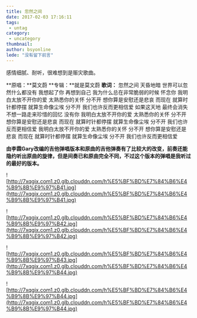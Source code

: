 ```yaml
---
title: 忽然之间
date: 2017-02-03 17:16:11
tags:
 - untag
category: 
 - uncategory
thumbnail: 
author: bsyonline
lede: "没有留下前言"
---
```

感情细腻、耐听，很难想到是赈灾歌曲。
<!-- more -->
**原唱：**莫文蔚
**专辑：**就是莫文蔚
**歌词：**
忽然之间 天昏地暗
世界可以忽然什么都没有
我想起了你 再想到自己
我为什么总在非常脆弱的时候 怀念你
我明白太放不开你的爱 太熟悉你的关怀
分不开 想你算是安慰还是悲哀
而现在 就算时针都停摆 就算生命像尘埃
分不开 我们也许反而更相信爱
如果这天地 最终会消失
不想一路走来珍惜的回忆 没有你
我明白太放不开你的爱 太熟悉你的关怀
分不开 想你算是安慰还是悲哀
而现在 就算时针都停摆 就算生命像尘埃
分不开 我们也许反而更相信爱
我明白太放不开你的爱 太熟悉你的关怀
分不开 想你算是安慰还是悲哀
而现在 就算时针都停摆 就算生命像尘埃
分不开 我们也许反而更相信爱


**由李霖Gary改编的吉他弹唱版本和原曲的吉他弹奏有了比较大的改变，前奏还能隐约听出原曲的旋律，但是间奏已和原曲完全不同，不过这个版本的弹唱是我听过的最好的版本。**


![http://7xqgix.com1.z0.glb.clouddn.com/h%E5%BF%BD%E7%84%B6%E4%B9%8B%E9%97%B41.jpg](http://7xqgix.com1.z0.glb.clouddn.com/h%E5%BF%BD%E7%84%B6%E4%B9%8B%E9%97%B41.jpg)

![http://7xqgix.com1.z0.glb.clouddn.com/h%E5%BF%BD%E7%84%B6%E4%B9%8B%E9%97%B42.jpg](http://7xqgix.com1.z0.glb.clouddn.com/h%E5%BF%BD%E7%84%B6%E4%B9%8B%E9%97%B42.jpg)

![http://7xqgix.com1.z0.glb.clouddn.com/h%E5%BF%BD%E7%84%B6%E4%B9%8B%E9%97%B43.jpg](http://7xqgix.com1.z0.glb.clouddn.com/h%E5%BF%BD%E7%84%B6%E4%B9%8B%E9%97%B44.jpg)

![http://7xqgix.com1.z0.glb.clouddn.com/h%E5%BF%BD%E7%84%B6%E4%B9%8B%E9%97%B44.jpg](http://7xqgix.com1.z0.glb.clouddn.com/h%E5%BF%BD%E7%84%B6%E4%B9%8B%E9%97%B44.jpg)
